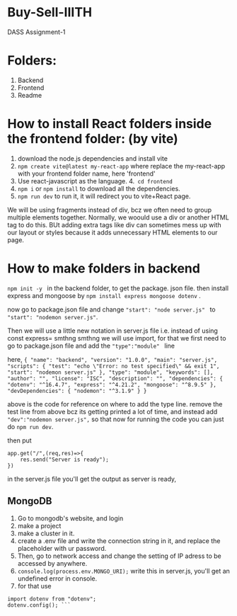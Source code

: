 # Buy-Sell-IIITH
DASS Assignment-1

# Folders:
1. Backend
2. Frontend
3. Readme

# How to install React folders inside the frontend folder: (by vite)
1. download the node.js dependencies and install vite 
2. ```npm create vite@latest my-react-app``` 
where replace the my-react-app with your frontend folder name, here 'frontend'
3. Use react-javascript as the language.
4.``` cd frontend```
5. ```npm i``` or ```npm install``` to download all the dependencies.
6. ```npm run dev``` to run it, it will redirect you to vite+React page.


We will be using fragments instead of div, bcz we often need to group multiple elements together. Normally, we woould use a div or another HTML tag to do this. BUt adding extra tags like div can sometimes mess up with our layout or styles because it adds unnecessary HTML elements to our page.

# How to make folders in backend

```npm init -y ``` in the backend folder, to get the package. json file.
then install express and mongoose by
```npm install express mongoose dotenv``` .

now go to package.json file and change ```"start": "node server.js" ``` to ```"start": "nodemon server.js"```.

Then we will use a little new notation in server.js file i.e. instead of using const express= smthng smthng we will use import, for that we first need to go to package.json file and add the ```"type":"module" ``` line

here, ```{
  "name": "backend",
  "version": "1.0.0",
  "main": "server.js",
  "scripts": {
    "test": "echo \"Error: no test specified\" && exit 1",
    "start": "nodemon server.js"
  },
  "type": "module",
  "keywords": [],
  "author": "",
  "license": "ISC",
  "description": "",
  "dependencies": {
    "dotenv": "^16.4.7",
    "express": "^4.21.2",
    "mongoose": "^8.9.5"
  },
  "devDependencies": {
    "nodemon": "^3.1.9"
  }
}```

above is the code for reference on where to add the type line. 
remove the test line from above bcz its getting printed a lot of time, and instead add ```    "dev":"nodemon server.js",``` so that now for running the code you can just do ```npm run dev```.

then put 
```
app.get("/",(req,res)=>{
    res.send("Server is ready");
})
```
in the server.js file you'll get the output as server is ready,

## MongoDB
1. Go to mongodb's website, and login
2. make a project
3. make a cluster in it.
4. create a .env file and write the connection string in it, and replace the <password> placeholder with ur password.
5. Then, go to network access and change the setting of IP adress to be accessed by anywhere.
6. ```console.log(process.env.MONGO_URI);``` write this in server.js, you'll get an undefined error in console.
7. for that use
```
import dotenv from "dotenv";
dotenv.config(); ``` 


